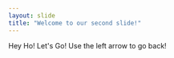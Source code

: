 ```yaml
---
layout: slide
title: "Welcome to our second slide!"
---
```

Hey Ho! Let's Go!
Use the left arrow to go back!